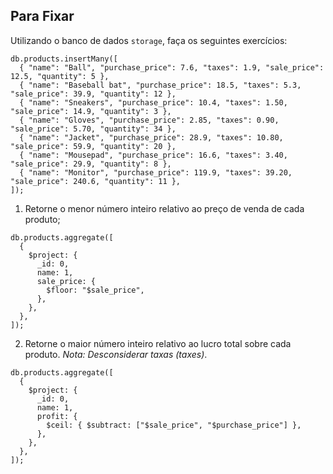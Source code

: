 ## Para Fixar

Utilizando o banco de dados `storage`, faça os seguintes exercícios:

```
db.products.insertMany([
  { "name": "Ball", "purchase_price": 7.6, "taxes": 1.9, "sale_price": 12.5, "quantity": 5 },
  { "name": "Baseball bat", "purchase_price": 18.5, "taxes": 5.3, "sale_price": 39.9, "quantity": 12 },
  { "name": "Sneakers", "purchase_price": 10.4, "taxes": 1.50, "sale_price": 14.9, "quantity": 3 },
  { "name": "Gloves", "purchase_price": 2.85, "taxes": 0.90, "sale_price": 5.70, "quantity": 34 },
  { "name": "Jacket", "purchase_price": 28.9, "taxes": 10.80, "sale_price": 59.9, "quantity": 20 },
  { "name": "Mousepad", "purchase_price": 16.6, "taxes": 3.40, "sale_price": 29.9, "quantity": 8 },
  { "name": "Monitor", "purchase_price": 119.9, "taxes": 39.20, "sale_price": 240.6, "quantity": 11 },
]);
```

1. Retorne o menor número inteiro relativo ao preço de venda de cada produto;

```
db.products.aggregate([
  {
    $project: {
      _id: 0,
      name: 1,
      sale_price: {
        $floor: "$sale_price",
      },
    },
  },
]);
```

2. Retorne o maior número inteiro relativo ao lucro total sobre cada produto. _Nota: Desconsiderar taxas (taxes)_.

```
db.products.aggregate([
  {
    $project: {
      _id: 0,
      name: 1,
      profit: {
        $ceil: { $subtract: ["$sale_price", "$purchase_price"] },
      },
    },
  },
]);
```

